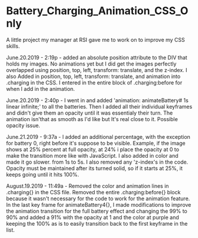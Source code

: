 # Battery_Charging_Animation_CSS_Only
A little project my manager at RSI gave me to work on to improve my CSS skills.

June.20.2019 - 2:19p - added an absolute position attribute to the DIV that holds my images. No animations yet but I did 
get the images perfectly overlapped using position, top, left, transform: translate, and the z-index. I also Added in 
position, top, left, transform: translate, and animation into .charging in the CSS. I entered in the entire block of 
.charging:before for when I add in the animation.

June.20.2019 - 2:40p - I went in and added 'animation: animateBattery# 1s linear infinite;' to all the batteries. Then I 
added all their individual keyframes and didn't give them an opacity until it was essentialy their turn. The animation isn'that
as smooth as I'd like but It's real close to it. Possible opacity issue.

June.21.2019 - 9:37a - I added an additional percentage, with the exception for battery 0, right before it's suppose to be 
visible. Example, if the image shows at 25% percent at full opacity, at 24% i place the opacity at 0 to make the transition
more like with JavaScript. I also added in color and made it go slower. from 1s to 5s. I also removed any 'z-index's in 
the code. Opacity must be maintained after its turned solid, so if it starts at 25%, it keeps going until it hits 100%.

August.19.2019 - 11:49a - Removed the color and animation lines in .charging{} in the CSS file. Removed the entire .charging:before{} block because it wasn't necessary for the code to work for the animation feature. In the last key frame for animateBattery4{}, I made modifications to improve the animation transition for the full battery effect and changing the 99% to 90% and added a 91% with the opacity at 1 and the color at purple and keeping the 100% as is to easily transition back to the first keyframe in the list.